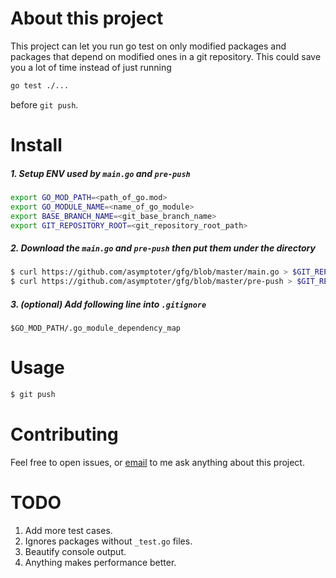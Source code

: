 # About this project

This project can let you run go test on only modified packages and packages that depend on modified ones in a git repository. This could save you a lot of time instead of just running
```bash
go test ./...
```
before `git push`.

# Install

##### 1. Setup ENV used by `main.go` and `pre-push`
 
```bash
export GO_MOD_PATH=<path_of_go.mod>
export GO_MODULE_NAME=<name_of_go_module>
export BASE_BRANCH_NAME=<git_base_branch_name>
export GIT_REPOSITORY_ROOT=<git_repository_root_path>
```

##### 2. Download the `main.go` and `pre-push` then put them under the directory

```bash
$ curl https://github.com/asymptoter/gfg/blob/master/main.go > $GIT_REPOSITORY_ROOT/.git/hooks/main.go  
$ curl https://github.com/asymptoter/gfg/blob/master/pre-push > $GIT_REPOSITORY_ROOT/.git/hooks/pre-push  
```

##### 3. (optional) Add following line into `.gitignore`

```
$GO_MOD_PATH/.go_module_dependency_map
```

# Usage

```bash
$ git push
```

# Contributing

Feel free to open issues, or [email](asymptotion@gmail.com) to me ask anything about this project.

# TODO

1. Add more test cases.
2. Ignores packages without `_test.go` files.
3. Beautify console output.
4. Anything makes performance better.
